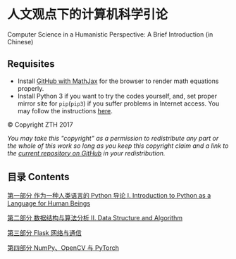 人文观点下的计算机科学引论
=============
Computer Science in a Humanistic Perspective: A Brief Introduction (in Chinese)

## Requisites

- Install [GitHub with MathJax](https://chrome.google.com/webstore/detail/github-with-mathjax/ioemnmodlmafdkllaclgeombjnmnbima/related) for the browser to render math equations properly.
- Install Python 3 if you want to try the codes yourself, and, set proper mirror site for `pip`(`pip3`) if you suffer problems in Internet access. You may follow the instructions [here](https://lug.ustc.edu.cn/wiki/mirrors/help/pypi).

&copy; Copyright ZTH 2017

*You may take this "copyright" as a permission to redistribute any part or the whole of this work so long as you keep this copyright claim and a link to the [current repository on GitHub](https://github.com/zhuth/cs-humanistic-perspective/) in your redistribution.*

## 目录 Contents

[第一部分 作为一种人类语言的 Python 导论  I. Introduction to Python as a Language for Human Beings](1-python.md)

[第二部分 数据结构与算法分析 II. Data Structure and Algorithm](2-algo.md)

[第三部分 Flask 网络与通信](3-web.md)

[第四部分 NumPy、OpenCV 与 PyTorch]()